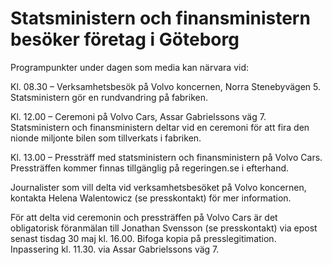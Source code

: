 # Statsministern och finansministern besöker företag i Göteborg

Programpunkter under dagen som media kan närvara vid:

Kl. 08\.30 – Verksamhetsbesök på Volvo koncernen, Norra Stenebyvägen 5\. Statsministern gör en rundvandring på fabriken.

Kl. 12\.00 – Ceremoni på Volvo Cars, Assar Gabrielssons väg 7\.
Statsministern och finansministern deltar vid en ceremoni för att fira den nionde miljonte bilen som tillverkats i fabriken.

Kl. 13\.00 – Pressträff med statsministern och finansministern på Volvo Cars. Pressträffen kommer finnas tillgänglig på regeringen.se i efterhand.

Journalister som vill delta vid verksamhetsbesöket på Volvo koncernen, kontakta Helena Walentowicz (se presskontakt) för mer information.

För att delta vid ceremonin och pressträffen på Volvo Cars är det obligatorisk föranmälan till Jonathan Svensson (se presskontakt) via epost senast tisdag 30 maj kl. 16\.00\. Bifoga kopia på presslegitimation. Inpassering kl. 11\.30\. via Assar Gabrielssons väg 7\.
